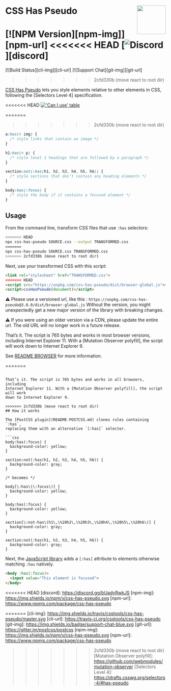 # CSS Has Pseudo [<img src="http://jonathantneal.github.io/js-logo.svg" alt="" width="90" height="90" align="right">][CSS Has Pseudo]

[![NPM Version][npm-img]][npm-url]
<<<<<<< HEAD
[<img alt="Discord" src="https://shields.io/badge/Discord-5865F2?logo=discord&logoColor=white">][discord]
=======
[![Build Status][cli-img]][cli-url]
[![Support Chat][git-img]][git-url]
>>>>>>> 2cfd330b (move react to root dir)

[CSS Has Pseudo] lets you style elements relative to other elements in CSS,
following the [Selectors Level 4] specification.

<<<<<<< HEAD
[!['Can I use' table](https://caniuse.bitsofco.de/image/css-has.png)](https://caniuse.com/#feat=css-has)

=======
>>>>>>> 2cfd330b (move react to root dir)
```css
a:has(> img) {
  /* style links that contain an image */
}

h1:has(+ p) {
  /* style level 1 headings that are followed by a paragraph */
}

section:not(:has(h1, h2, h3, h4, h5, h6)) {
  /* style sections that don’t contain any heading elements */
}

body:has(:focus) {
  /* style the body if it contains a focused element */
}
```

## Usage

From the command line, transform CSS files that use `:has` selectors:

```bash
<<<<<<< HEAD
npx css-has-pseudo SOURCE.css --output TRANSFORMED.css
=======
npx css-has-pseudo SOURCE.css TRANSFORMED.css
>>>>>>> 2cfd330b (move react to root dir)
```

Next, use your transformed CSS with this script:

```html
<link rel="stylesheet" href="TRANSFORMED.css">
<<<<<<< HEAD
<script src="https://unpkg.com/css-has-pseudo/dist/browser-global.js"></script>
<script>cssHasPseudo(document)</script>
```

⚠️ Please use a versioned url, like this : `https://unpkg.com/css-has-pseudo@3.0.0/dist/browser-global.js`
Without the version, you might unexpectedly get a new major version of the library with breaking changes.

⚠️ If you were using an older version via a CDN, please update the entire url.
The old URL will no longer work in a future release.

That’s it. The script is 765 bytes and works in most browser versions, including
Internet Explorer 11. With a [Mutation Observer polyfill], the script will work
down to Internet Explorer 9.

See [README BROWSER](README-BROWSER.md) for more information.

=======
<script src="https://unpkg.com/css-has-pseudo/browser"></script>
<script>cssHasPseudo(document)</script>
```

That’s it. The script is 765 bytes and works in all browsers, including
Internet Explorer 11. With a [Mutation Observer polyfill], the script will work
down to Internet Explorer 9.

>>>>>>> 2cfd330b (move react to root dir)
## How it works

The [PostCSS plugin](README-POSTCSS.md) clones rules containing `:has`,
replacing them with an alternative `[:has]` selector.

```css
body:has(:focus) {
  background-color: yellow;
}

section:not(:has(h1, h2, h3, h4, h5, h6)) {
  background-color: gray;
}

/* becomes */

body[\:has\(\:focus\)] {
  background-color: yellow;
}

body:has(:focus) {
  background-color: yellow;
}

section[\:not-has\(h1\,\%20h2\,\%20h3\,\%20h4\,\%20h5\,\%20h6\)] {
  background-color: gray;
}

section:not(:has(h1, h2, h3, h4, h5, h6)) {
  background-color: gray;
}
```

Next, the [JavaScript library](README-BROWSER.md) adds a `[:has]` attribute to
elements otherwise matching `:has` natively.

```html
<body :has(:focus)>
  <input value="This element is focused">
</body>
```

<<<<<<< HEAD
[discord]: https://discord.gg/bUadyRwkJS
[npm-img]: https://img.shields.io/npm/v/css-has-pseudo.svg
[npm-url]: https://www.npmjs.com/package/css-has-pseudo

[CSS Has Pseudo]: https://github.com/csstools/postcss-plugins/tree/main/plugins/css-has-pseudo
=======
[cli-img]: https://img.shields.io/travis/csstools/css-has-pseudo/master.svg
[cli-url]: https://travis-ci.org/csstools/css-has-pseudo
[git-img]: https://img.shields.io/badge/support-chat-blue.svg
[git-url]: https://gitter.im/postcss/postcss
[npm-img]: https://img.shields.io/npm/v/css-has-pseudo.svg
[npm-url]: https://www.npmjs.com/package/css-has-pseudo

[CSS Has Pseudo]: https://github.com/csstools/css-has-pseudo
>>>>>>> 2cfd330b (move react to root dir)
[Mutation Observer polyfill]: https://github.com/webmodules/mutation-observer
[Selectors Level 4]: https://drafts.csswg.org/selectors-4/#has-pseudo
